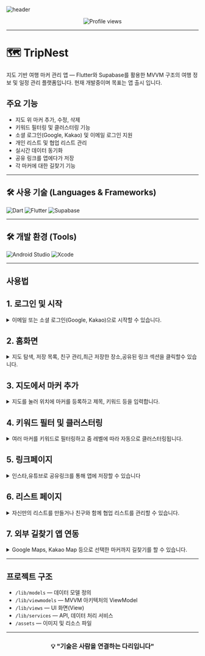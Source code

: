<!-- 헤더 배너 -->
![header](https://capsule-render.vercel.app/api?type=waving&color=gradient&height=120&animation=fadeIn&section=footer&text=%F0%9F%8C%8D%20TripNest)

<!-- 방문자 카운트 -->
<p align="center">
  <img src="https://komarev.com/ghpvc/?username=001014k&style=flat-square&color=blue" alt="Profile views" />
</p>

---

# 🗺️ TripNest

지도 기반 여행 마커 관리 앱 — Flutter와 Supabase를 활용한 MVVM 구조의 여행 정보 및 일정 관리 플랫폼입니다.
현재 개발중이며 목표는 앱 출시 입니다.

## 주요 기능
- 지도 위 마커 추가, 수정, 삭제
- 키워드 필터링 및 클러스터링 기능  
- 소셜 로그인(Google, Kakao) 및 이메일 로그인 지원  
- 개인 리스트 및 협업 리스트 관리  
- 실시간 데이터 동기화
- 공유 링크를 앱에다가 저장
- 각 마커에 대한 길찾기 기능

---

## 🛠️ 사용 기술 (Languages & Frameworks)

<p>
  <img src="https://img.shields.io/badge/Dart-0175C2?style=flat&logo=dart&logoColor=white" alt="Dart" />
  <img src="https://img.shields.io/badge/Flutter-02569B?style=flat&logo=flutter&logoColor=white" alt="Flutter" />
  <img src="https://img.shields.io/badge/Supabase-3ECF8E?style=flat&logo=supabase&logoColor=white" alt="Supabase" />
</p>

---

## 🛠️ 개발 환경 (Tools)

<p>
  <img src="https://img.shields.io/badge/Android_Studio-3DDC84?style=flat&logo=android-studio&logoColor=white" alt="Android Studio" />
  <img src="https://img.shields.io/badge/Xcode-1575F9?style=flat&logo=xcode&logoColor=white" alt="Xcode" />
</p>

---

## 사용법

<h2>1. 로그인 및 시작</h2>
<details><summary>이메일 또는 소셜 로그인(Google, Kakao)으로 시작할 수 있습니다.</summary>
<p align="center">
<img src="https://github.com/user-attachments/assets/5009dcb5-f310-4b3d-b194-14b14e3236cf" width="20%"></img>
</p>
</details>

<h2>2. 홈화면</h2>
<details><summary>지도 탐색, 저장 목록, 친구 관리,최근 저장한 장소,공유된 링크 섹션을 클릭할수 있습니다.</summary>
<p align="center">
<img src="https://github.com/user-attachments/assets/43f10e13-c8e1-42fd-84ce-ce7a0d53fd79" width="20%"></img>
<img src="https://github.com/user-attachments/assets/f01ce697-2223-4e7e-88d2-dbbc97f60ad3" width="20%"></img>
</p>
</details>

<h2>3. 지도에서 마커 추가</h2>
<details><summary>지도를 눌러 위치에 마커를 등록하고 제목, 키워드 등을 입력합니다.</summary>
<p align="center">
<img src="https://github.com/user-attachments/assets/7b4c9983-9f22-424f-a963-236e882b8db1" width="20%"></img>
<img src="https://github.com/user-attachments/assets/b958e800-e5d3-4247-8926-1b5054a2fded" width="20%"></img>
<img src="https://github.com/user-attachments/assets/ae740b24-36c7-41c2-a894-ea23fdad23d2" width="20%"></img>
</p>
</details>

<h2>4. 키워드 필터 및 클러스터링</h2>
<details><summary>여러 마커를 키워드로 필터링하고 줌 레벨에 따라 자동으로 클러스터링됩니다.</summary>
<p align="center">
<img src="https://github.com/user-attachments/assets/103d1964-0977-430f-a5cc-744f1fe9255e" width="20%"></img>
<img src="https://github.com/user-attachments/assets/dfa1fc25-de99-4017-b7b9-d203a7c629e8" width="20%"></img>
<img src="https://github.com/user-attachments/assets/be6b875f-5edd-428d-ad3c-0ac6578def5e" width="20%"></img>
</p>
</details>

<h2>5. 링크페이지</h2>
<details><summary>인스타,유튜브로 공유링크를 통해 앱에 저장할 수 있습니다</summary>
<p align="center">
<img src="https://github.com/user-attachments/assets/75a5381c-a821-4f6e-99ff-d4be42e3c267" width="20%"></img>
</p>
</details>

<h2>6. 리스트 페이지</h2>
<details><summary>자신만의 리스트를 만들거나 친구와 함께 협업 리스트를 관리할 수 있습니다.</summary>
<p align="center">
<img src="https://github.com/user-attachments/assets/fe766f95-df61-482f-b85d-c154dd35195d" width="20%"></img>
<img src="https://github.com/user-attachments/assets/0e426c47-f5c6-4b2b-92c5-f8434e2eb4b7" width="20%"></img>
<img src="https://github.com/user-attachments/assets/99464f4f-422e-44ba-80a4-10cd00a4f264" width="20%"></img>
<img src="https://github.com/user-attachments/assets/68d08119-8b5d-4c33-a8f0-4cf07e196615" width="20%"></img>
<img src="https://github.com/user-attachments/assets/f1a82fac-b593-4ff3-b483-978057e0f490" width="20%"></img>


</details>

<h2>7. 외부 길찾기 앱 연동</h2>
<details><summary>Google Maps, Kakao Map 등으로 선택한 마커까지 길찾기를 할 수 있습니다.</summary>
<p align="center">
<img src="https://github.com/user-attachments/assets/7f7cc537-7751-47f2-965f-ca903669aea1" width="20%"></img>
</p>
</details>


---

## 프로젝트 구조

- `/lib/models` — 데이터 모델 정의  
- `/lib/viewmodels` — MVVM 아키텍처의 ViewModel  
- `/lib/views` — UI 화면(View)  
- `/lib/services` — API, 데이터 처리 서비스  
- `/assets` — 이미지 및 리소스 파일

---

<h3 align="center">💡 "기술은 사람을 연결하는 다리입니다"</h3>
